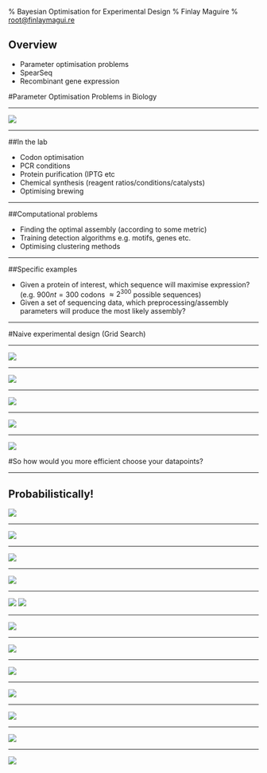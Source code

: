 % Bayesian Optimisation for Experimental Design
% Finlay Maguire 
% root@finlaymagui.re

## Overview

- Parameter optimisation problems
- SpearSeq
- Recombinant gene expression

#Parameter Optimisation Problems in Biology

----

![](../assets/presentation/bayesopt/experiment_bbox.png)

----

##In the lab

- Codon optimisation
- PCR conditions
- Protein purification (IPTG etc
- Chemical synthesis (reagent ratios/conditions/catalysts)
- Optimising brewing

----

##Computational problems

- Finding the optimal assembly (according to some metric)
- Training detection algorithms e.g. motifs, genes etc.
- Optimising clustering methods 

----

##Specific examples

- Given a protein of interest, which sequence will maximise expression? (e.g. $900nt = 300$ codons $\approx 2^{300}$ possible sequences)
- Given a set of sequencing data, which preprocessing/assembly parameters will produce the most likely assembly? 

----

#Naive experimental design (Grid Search)

----


![](../assets/presentation/bayesopt/target_function.png)

----

![](../assets/presentation/bayesopt/naive_experiment0.png)

----

![](../assets/presentation/bayesopt/naive_experiment1.png)

----

![](../assets/presentation/bayesopt/naive_experiment2.png)

----

![](../assets/presentation/bayesopt/naive_experiment3.png)


#So how would you more efficient choose your datapoints?

---- 

## Probabilistically!

![](../assets/presentation/bayesopt/GP_draws.png)

----

![](../assets/presentation/bayesopt/initial_random.png)

----

![](../assets/presentation/bayesopt/acquistion_function.png)


----

![](../assets/presentation/bayesopt/acquistion_function2.png)

----

![](../assets/presentation/bayesopt/initial_random.png)
![](../assets/presentation/bayesopt/acquistion_function.png)

----

![](../assets/presentation/bayesopt/opt_step1.png)

----

![](../assets/presentation/bayesopt/opt_step2.png)

----
![](../assets/presentation/bayesopt/opt_step3.png)

----
![](../assets/presentation/bayesopt/opt_step4.png)

----
![](../assets/presentation/bayesopt/opt_step5.png)

----

![](../assets/presentation/bayesopt/opts_step6.png)

----

![](../assets/presentation/bayesopt/opt_step7.png)


